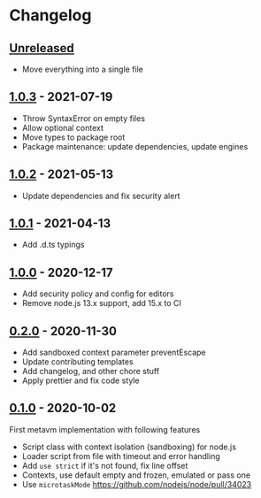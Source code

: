 # Changelog

## [Unreleased][unreleased]

- Move everything into a single file

## [1.0.3][] - 2021-07-19

- Throw SyntaxError on empty files
- Allow optional context
- Move types to package root
- Package maintenance: update dependencies, update engines

## [1.0.2][] - 2021-05-13

- Update dependencies and fix security alert

## [1.0.1][] - 2021-04-13

- Add .d.ts typings

## [1.0.0][] - 2020-12-17

- Add security policy and config for editors
- Remove node.js 13.x support, add 15.x to CI

## [0.2.0][] - 2020-11-30

- Add sandboxed context parameter preventEscape
- Update contributing templates
- Add changelog, and other chore stuff
- Apply prettier and fix code style

## [0.1.0][] - 2020-10-02

First metavm implementation with following features

- Script class with context isolation (sandboxing) for node.js
- Loader script from file with timeout and error handling
- Add `use strict` if it's not found, fix line offset
- Contexts, use default empty and frozen, emulated or pass one
- Use `microtaskMode` https://github.com/nodejs/node/pull/34023

[unreleased]: https://github.com/metarhia/metavm/compare/v1.0.3...HEAD
[1.0.3]: https://github.com/metarhia/metavm/compare/v1.0.2...v1.0.3
[1.0.2]: https://github.com/metarhia/metavm/compare/v1.0.1...v1.0.2
[1.0.1]: https://github.com/metarhia/metavm/compare/v1.0.0...v1.0.1
[1.0.0]: https://github.com/metarhia/metavm/compare/v0.2.0...v1.0.0
[0.2.0]: https://github.com/metarhia/metavm/compare/v0.1.0...v0.2.0
[0.1.0]: https://github.com/metarhia/metavm/releases/tag/v0.1.0
